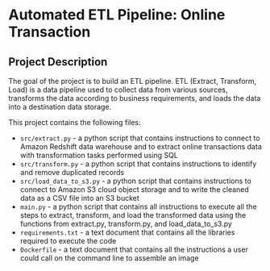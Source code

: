 ﻿# Automated ETL Pipeline: Online Transaction
## Project Description
The goal of the project is to build an ETL pipeline. ETL (Extract, Transform, Load) is a data pipeline used to collect data from various sources, transforms the data according to business requirements, and loads the data into a destination data storage.

This project contains the following files:
- ``src/extract.py`` - a python script that contains instructions to connect to Amazon Redshift data warehouse and to extract online transactions data with transformation tasks performed using SQL<br>
- ``src/transform.py`` - a python script that contains instructions to identify and remove duplicated records<br>
- ``src/load_data_to_s3.py`` - a python script that contains instructions to connect to Amazon S3 cloud object storage and to write the cleaned data as a CSV file into an S3 bucket<br>
- ``main.py`` - a python script that contains all instructions to execute all the steps to extract, transform, and load the transformed data using the functions from extract.py, transform.py, and load_data_to_s3.py<br>
- ``requirements.txt`` - a text document that contains all the libraries required to execute the code<br>
- ``Dockerfile`` - a text document that contains all the instructions a user could call on the command line to assemble an image<br>

